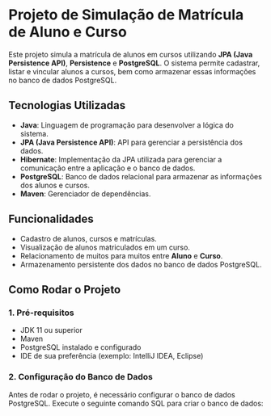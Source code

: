 # Projeto de Simulação de Matrícula de Aluno e Curso

Este projeto simula a matrícula de alunos em cursos utilizando **JPA (Java Persistence API)**, **Persistence** e **PostgreSQL**. O sistema permite cadastrar, listar e vincular alunos a cursos, bem como armazenar essas informações no banco de dados PostgreSQL.

## Tecnologias Utilizadas

- **Java**: Linguagem de programação para desenvolver a lógica do sistema.
- **JPA (Java Persistence API)**: API para gerenciar a persistência dos dados.
- **Hibernate**: Implementação da JPA utilizada para gerenciar a comunicação entre a aplicação e o banco de dados.
- **PostgreSQL**: Banco de dados relacional para armazenar as informações dos alunos e cursos.
- **Maven**: Gerenciador de dependências.

## Funcionalidades

- Cadastro de alunos, cursos e matrículas.
- Visualização de alunos matriculados em um curso.
- Relacionamento de muitos para muitos entre **Aluno** e **Curso**.
- Armazenamento persistente dos dados no banco de dados PostgreSQL.

## Como Rodar o Projeto

### 1. Pré-requisitos

- JDK 11 ou superior
- Maven
- PostgreSQL instalado e configurado
- IDE de sua preferência (exemplo: IntelliJ IDEA, Eclipse)

### 2. Configuração do Banco de Dados

Antes de rodar o projeto, é necessário configurar o banco de dados PostgreSQL. Execute o seguinte comando SQL para criar o banco de dados:

